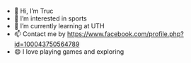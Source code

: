 - 👋 Hi, I’m Truc
- 👀 I’m interested in sports
- 🌱 I’m currently learning at UTH
- 📫 Contact me by https://www.facebook.com/profile.php?id=100043750564789
- 😄 I love playing games and exploring
